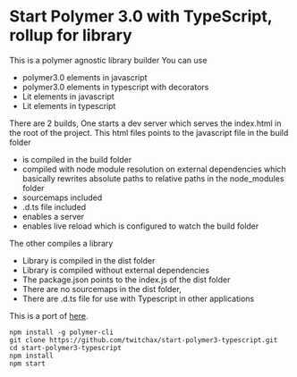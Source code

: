 # Start Polymer 3.0 with TypeScript, rollup for library


This is a polymer agnostic library builder
You can use 
- polymer3.0 elements in javascript
- polymer3.0 elements in typescript with decorators
- Lit elements in javascript
- Lit elements in typescript

There are 2 builds, 
One starts a dev server which serves the index.html in the root of the project. This html files points to the javascript file in the build folder
- is compiled in the build folder
- compiled with node module resolution on external dependencies which basically rewrites absolute paths to relative paths in the node_modules folder
- sourcemaps included
- .d.ts file included
- enables a server
- enables live reload which is configured to watch the build folder

The other compiles a library
- Library is compiled in the dist folder
- Library is compiled without external dependencies
- The package.json points to the index.js of the dist folder
- There are no sourcemaps in the dist folder, 
- There are .d.ts file for use with Typescript in other applications

This is a port of [here](https://github.com/PolymerLabs/start-polymer3).

```
npm install -g polymer-cli
git clone https://github.com/twitchax/start-polymer3-typescript.git
cd start-polymer3-typescript
npm install
npm start
```